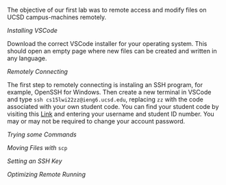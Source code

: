 The objective of our first lab was to remote access and modify files on UCSD campus-machines remotely.

*Installing VSCode*

Download the correct VSCode installer for your operating system. This should open an empty page where new files can be created and written in any language.

*Remotely Connecting*

The first step to remotely connecting is instaling an SSH program, for example, OpenSSH for Windows.
Then create a new terminal in VSCode and type ```ssh cs15lwi22zz@ieng6.ucsd.edu```, replacing ```zz``` with the code associated with your own student code. You can find your student code by visiting this [Link](https://sdacs.ucsd.edu/~icc/index.php) and entering your username and student ID number. You may or may not be required to change your account password.

*Trying some Commands*

*Moving Files with* ```scp```

*Setting an SSH Key*

*Optimizing Remote Running*
